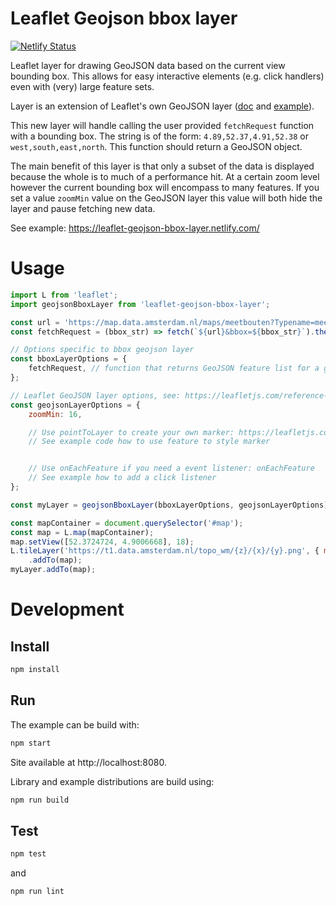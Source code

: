 # Leaflet Geojson bbox layer

[![Netlify Status](https://api.netlify.com/api/v1/badges/c2e0da1e-9aa0-4fd3-a498-16a32dc981bc/deploy-status)](https://app.netlify.com/sites/leaflet-geojson-bbox-layer/deploys)

Leaflet layer for drawing GeoJSON data based on the current view bounding box.
This allows for easy interactive elements (e.g. click handlers) even with (very) large feature sets.

Layer is an extension of Leaflet's own GeoJSON layer 
([doc](https://leafletjs.com/reference-1.5.0.html#geojson) and [example](https://leafletjs.com/examples/geojson/)).

This new layer will handle calling the user provided `fetchRequest` function with a bounding box.
The string is of the form: `4.89,52.37,4.91,52.38` or `west,south,east,north`.
This function should return a GeoJSON object. 

The main benefit of this layer is that only a subset of the data is displayed because the whole is to much of a performance hit.
At a certain zoom level however the current bounding box will encompass to many features.
If you set a value `zoomMin` value on the GeoJSON layer this value will both hide the layer and pause fetching new data.

See example: https://leaflet-geojson-bbox-layer.netlify.com/

# Usage

```javascript
import L from 'leaflet';
import geojsonBboxLayer from 'leaflet-geojson-bbox-layer';

const url = 'https://map.data.amsterdam.nl/maps/meetbouten?Typename=meetbouten_status&REQUEST=GetFeature&SERVICE=wfs&OUTPUTFORMAT=application/json;%20subtype=geojson;%20charset=utf-8&version=1.1.0&srsname=urn:ogc:def:crs:EPSG::4326';
const fetchRequest = (bbox_str) => fetch(`${url}&bbox=${bbox_str}`).then(response => response.json());

// Options specific to bbox geojson layer
const bboxLayerOptions = {
    fetchRequest, // function that returns GeoJSON feature list for a given bounding box string
};

// Leaflet GeoJSON layer options, see: https://leafletjs.com/reference-1.5.0.html#geojson-pointtolayer
const geojsonLayerOptions = {
    zoomMin: 16,

    // Use pointToLayer to create your own marker: https://leafletjs.com/reference-1.5.0.html#geojson-pointtolayer
    // See example code how to use feature to style marker


    // Use onEachFeature if you need a event listener: onEachFeature
    // See example how to add a click listener
};

const myLayer = geojsonBboxLayer(bboxLayerOptions, geojsonLayerOptions);

const mapContainer = document.querySelector('#map');
const map = L.map(mapContainer);
map.setView([52.3724724, 4.9006668], 18);
L.tileLayer('https://t1.data.amsterdam.nl/topo_wm/{z}/{x}/{y}.png', { minZoom: 1, maxZoom: 20, maxNativeZoom: 18 })
    .addTo(map);
myLayer.addTo(map);
```

# Development
## Install
```bash
npm install
```

## Run

The example can be build with:

```bash
npm start
```

Site available at http://localhost:8080.

Library and example distributions are build using:

```bash
npm run build
```

## Test

```bash
npm test
```

and

```bash
npm run lint
```
